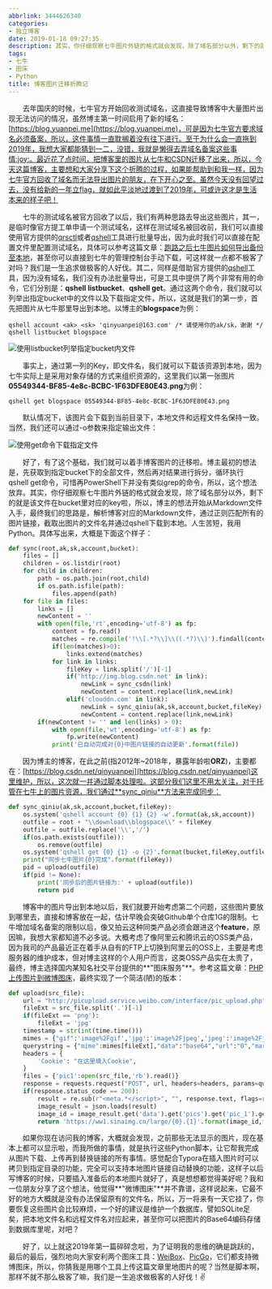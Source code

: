 ```yaml
---
abbrlink: 3444626340
categories:
- 独立博客
date: 2019-01-18 09:27:35
description: 其实，你仔细观察七牛图片外链的格式就会发现，除了域名部分以外，剩下的就是该文件在bucket里对应的key啦，所以，博主的想法开始从Markdown文件入手，最终我们的思路是，解析博客对应的Markdown文件，通过正则匹配所有的图片链接，截取出图片的文件名并通过qshell下载到本地
tags:
- 七牛
- 图床
- Python
title: 博客图片迁移折腾记
---
```


&emsp;&emsp;去年国庆的时候，七牛官方开始回收测试域名，这直接导致博客中大量图片出现无法访问的情况，虽然博主第一时间启用了新的域名：[https://blog.yuanpei.me](https://blog.yuanpei.me)，可是因为七牛官方要求域名必须备案，所以，这件事情一直耽搁着没有往下进行。至于为什么会一直拖到2019年，我想大家都能猜到一二，没错，我就是懒得去弄域名备案这些事情:joy:。最近花了点时间，把博客里的图片从七牛和CSDN迁移了出来，所以，今天这篇博客，主要想和大家分享下这个折腾的过程，如果能帮助到和我一样，因为七牛官方回收了域名而无法导出图片的朋友，在下开心之至。虽然今天没有回望过去，没有给新的一年立flag，就如此平淡地过渡到了2019年，可或许这才是生活本来的样子吧！

&emsp;&emsp;七牛的测试域名被官方回收了以后，我们有两种思路去导出这些图片，其一，是临时像官方提工单申请一个测试域名，这样在测试域名被回收前，我们可以直接使用官方提供的[qrsctl](https://developer.qiniu.com/kodo/tools/qrsctl)或者[qshell](https://developer.qiniu.com/kodo/tools/qshell)工具进行批量导出，因为此时我们可以直接在配置文件里配置测试域名，具体可以参考这篇文章：[跑路之后七牛图片如何导出备份至本地](https://www.jianshu.com/p/309709f7bfe4)，甚至你可以直接到七牛的管理控制台手动下载，可这样就一点都不极客了对吗？我们是一生追求做极客的人好伐。其二，同样是借助官方提供的[qshell](https://developer.qiniu.com/kodo/tools/qshell)工具，因为没有域名，我们没有办法批量导出，可是工具中提供了两个非常有用的命令，它们分别是：**qshell listbucket**、**qshell get**。通过这两个命令，我们就可以列举出指定bucket中的文件以及下载指定文件，所以，这就是我们的第一步，首先把图片从七牛那里导出到本地。以博主的**blogspace**为例：
```Shell
qshell account <ak> <sk> 'qinyuanpei@163.com' /* 请使用你的ak/sk，谢谢 */
qshell listbucket blogspace
```
![使用listbucket列举指定bucket内文件](https://ww1.sinaimg.cn/large/4c36074fly1fzakc094mzj20zb0a5qv5.jpg)

&emsp;&emsp;事实上，通过第一列的Key，即文件名，我们就可以下载该资源到本地，因为七牛实际上是采用对象存储的方式来组织资源的，这里我们以第一张图片**05549344-BF85-4e8c-BCBC-1F63DFE80E43.png**为例：

```Shell
qshell get blogspace 05549344-BF85-4e8c-BCBC-1F63DFE80E43.png
```

&emsp;&emsp;默认情况下，该图片会下载到当前目录下，本地文件和远程文件名保持一致。当然，我们还可以通过-o参数来指定输出文件：

![使用get命令下载指定文件](https://ww1.sinaimg.cn/large/4c36074fly1fzakdbeka4j20fo0ex4qp.jpg)

&emsp;&emsp;好了，有了这个基础，我们就可以着手博客图片的迁移啦。博主最初的想法是，先获取到指定bucket下的全部文件，然后再对结果进行拆分，循环执行qshell get命令，可惜再PowerShell下并没有类似grep的命令，所以，这个想法放弃。其实，你仔细观察七牛图片外链的格式就会发现，除了域名部分以外，剩下的就是该文件在bucket里对应的key啦，所以，博主的想法开始从Markdown文件入手，最终我们的思路是，解析博客对应的Markdown文件，通过正则匹配所有的图片链接，截取出图片的文件名并通过qshell下载到本地。人生苦短，我用Python。具体写出来，大概是下面这个样子：
```Python
def sync(root,ak,sk,account,bucket):
    files = []
    children = os.listdir(root)
    for child in children:
        path = os.path.join(root,child)
        if os.path.isfile(path):
            files.append(path)
    for file in files:
        links = []
        newContent = ''
        with open(file,'rt',encoding='utf-8') as fp:
            content = fp.read()
            matches = re.compile('!\\[.*?\\]\\((.*?)\\)').findall(content) 
            if(len(matches)>0):
                links.extend(matches)
            for link in links:
                fileKey = link.split('/')[-1]
                if('http://img.blog.csdn.net' in link):
                    newLink = sync_csdn(link)
                    newContent = content.replace(link,newLink)
                elif('clouddn.com' in link):
                    newLink = sync_qiniu(ak,sk,account,bucket,fileKey)
                    newContent = content.replace(link,newLink)
        if(newContent != '' and len(links) > 0):
            with open(file,'wt',encoding='utf-8') as fp:
                fp.write(newContent)
            print('已自动完成对{0}中图片链接的自动更新'.format(file))
```
&emsp;&emsp;因为博主的博客，在此之前(指2012年~2018年，暴露年龄啦**ORZ**)，主要都在：[https://blog.csdn.net/qinyuanpei](https://blog.csdn.net/qinyuanpei)这里维护，所以，这次就一并通过脚本处理啦。这部分我们这里不用太关注，对于托管在七牛上的图片资源，我们通过**sync_qiniu**方法来完成同步：

```Python
def sync_qiniu(ak,sk,account,bucket,fileKey):
    os.system('qshell account {0} {1} {2} -w'.format(ak,sk,account))
    outfile = root + "\\download\\blogspace\\" + fileKey
    outfile = outfile.replace('\\','/')
    if(os.path.exists(outfile)):
        os.remove(outfile)
    os.system('qshell get {0} {1} -o {2}'.format(bucket,fileKey,outfile))
    print("同步七牛图片{0}完成".format(fileKey))
    pid = upload(outfile)
    if(pid != None):
        print('同步后的图片链接为:' + upload(outfile))
        return pid
```
&emsp;&emsp;博客中的图片导出到本地以后，我们就要开始考虑第二个问题，这些图片要放到哪里去，直接和博客放在一起，估计早晚会突破Github单个仓库1G的限制。七牛增加域名备案的限制以后，像又拍云这种同类产品必须会跟进这个**feature**，原因嘛，我想大家都知道不必多说。大概考虑了像阿里云和腾讯云的OSS类产品，因为我司的产品最近正在着手从自有的FTP上切换到阿里云的OSS上，主要是考虑服务器的维护成本，但对博主这样的个人用户而言，这类OSS产品实在太贵了，最终，博主选择国内某知名社交平台提供的**"图床服务"**。参考这篇文章：[PHP上传图片到微博图床](https://segmentfault.com/a/1190000008490501)，最终实现了一个简洁(陋)的版本：
```Python
def upload(src_file):
    url = "http://picupload.service.weibo.com/interface/pic_upload.php"
    fileExt = src_file.split('.')[-1]
    if(fileExt == 'png'):
        fileExt = 'jpg'
    timestamp = str(int(time.time()))
    mimes = {"gif":'image%2Fgif','jpg':'image%2Fjpeg','jpeg':'image%2Fjpeg'}
    querystring = {"mime":mimes[fileExt],"data":"base64","url":"0","markpos":"1","logo":"","nick":"0","marks":"1","app":"miniblog","cb":"http://weibo.com/aj/static/upimgback.html?_wv=5","callback":"STK_ijax_" + timestamp}
    headers = {
        'Cookie': "在这里填入Cookie",
    }
    files = {'pic1':open(src_file,'rb').read()}
    response = requests.request("POST", url, headers=headers, params=querystring,files=files)
    if(response.status_code == 200):
        result = re.sub(r"<meta.*</script>", "", response.text, flags=re.S)
        image_result = json.loads(result)
        image_id = image_result.get('data').get('pics').get('pic_1').get('pid')
        return 'https://ww1.sinaimg.cn/large/{0}.{1}'.format(image_id,fileExt)
```
&emsp;&emsp;如果你现在访问我的博客，大概就会发现，之前那些无法显示的图片，现在基本上都可以显示啦，而我所做的事情，就是执行这些Python脚本，让它帮我完成从图片下载、上传再到替换链接的所有事情。感觉配合Typora在插入图片时可以拷贝到指定目录的功能，完全可以支持本地图片链接自动替换的功能，这样子以后写博客的时候，只要插入准备后的本地图片就好了，真是想想都觉得美好呢？我和一位朋友分享了这个想法，他觉得**"微博图床"**并不靠谱，这样说起来，它最不好的地方大概就是没有办法保留原有的文件名，所以，万一将来有一天它挂了，你要恢复这些图片会比较麻烦，一个好的建议是维护一个数据库，譬如SQLite足矣，把本地文件名和远程文件名对应起来，甚至你可以把图片的Base64编码存储到数据库里呢，对吧？

&emsp;&emsp;好了，以上就这2019年第一篇碎碎念啦，为了证明我的思维的确是跳跃的，最后的最后，强烈地向大家安利两个图床工具：[WeiBox](https://github.com/xCss/WeiBox)、[PicGo](https://github.com/Molunerfinn/PicGo)，它们都支持微博图床，所以，你猜我是用哪个工具上传这篇文章里地图片的呢？当然是脚本啊，那样不就不那么极客了嘛，我们是一生追求做极客的人好伐！:v:
